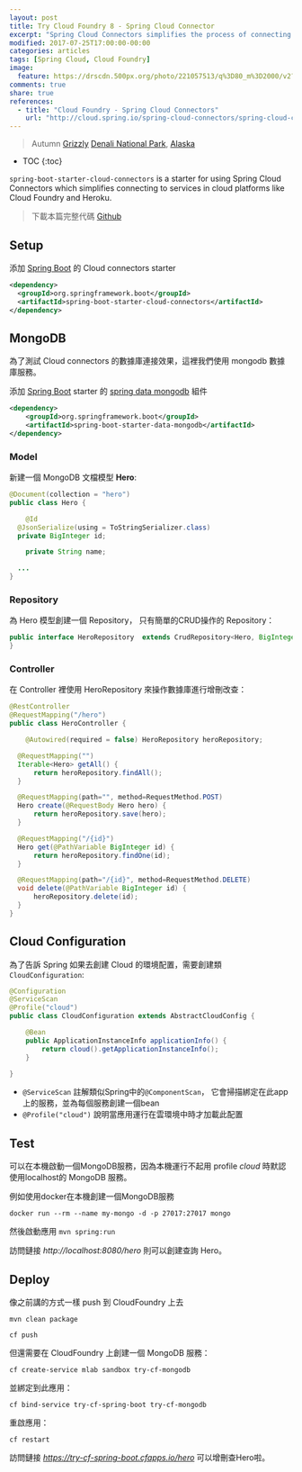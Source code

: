 ```yaml
---
layout: post
title: Try Cloud Foundry 8 - Spring Cloud Connector
excerpt: "Spring Cloud Connectors simplifies the process of connecting to services and gaining operating environment awareness in cloud platforms such as Cloud Foundry and Heroku, especially for Spring applications. It is designed for extensibility: you can use one of the provided cloud connectors or write one for your cloud platform, and you can use the built-in support for commonly-used services (relational databases, MongoDB, Redis, RabbitMQ) or extend Spring Cloud Connectors to work with your own services."
modified: 2017-07-25T17:00:00-00:00
categories: articles
tags: [Spring Cloud, Cloud Foundry]
image:
  feature: https://drscdn.500px.org/photo/221057513/q%3D80_m%3D2000/v2?user_id=15281525&webp=true&sig=60aff417e3a09b742e25817d38e1434edcde82324f3b51ad969164e0b129a274
comments: true
share: true
references:
  - title: "Cloud Foundry - Spring Cloud Connectors"
    url: "http://cloud.spring.io/spring-cloud-connectors/spring-cloud-connectors.html"
---
```


> Autumn [Grizzly](https://en.wikipedia.org/wiki/Grizzly_bear) [Denali National Park](https://earth.google.com/web/@63.21366,-151.11581685,1529.07672297a,335251.48439207d,35y,0h,0t,0r), [Alaska](https://en.wikipedia.org/wiki/Alaska)

* TOC
{:toc}

`spring-boot-starter-cloud-connectors` is a starter for using Spring Cloud Connectors which simplifies connecting to services in cloud platforms like Cloud Foundry and Heroku.

> 下載本篇完整代碼 [Github](https://github.com/tiven-wang/try-cf/tree/spring-cloud-connectors)

## Setup

添加 [Spring Boot][Spring Boot] 的 Cloud connectors starter

```xml
<dependency>
  <groupId>org.springframework.boot</groupId>
  <artifactId>spring-boot-starter-cloud-connectors</artifactId>
</dependency>
```

## MongoDB

為了測試 Cloud connectors 的數據庫連接效果，這裡我們使用 mongodb 數據庫服務。

添加 [Spring Boot][Spring Boot] starter 的 [spring data mongodb][spring-data/mongodb] 組件

```xml
<dependency>
	<groupId>org.springframework.boot</groupId>
	<artifactId>spring-boot-starter-data-mongodb</artifactId>
</dependency>
```

### Model

新建一個 MongoDB 文檔模型 **Hero**:

```java
@Document(collection = "hero")
public class Hero {

	@Id
  @JsonSerialize(using = ToStringSerializer.class)
  private BigInteger id;

	private String name;

  ...
}
```

### Repository

為 Hero 模型創建一個 Repository， 只有簡單的CRUD操作的 Repository：

```java
public interface HeroRepository  extends CrudRepository<Hero, BigInteger> {
}
```

### Controller

在 Controller 裡使用 HeroRepository 來操作數據庫進行增刪改查：

```java
@RestController
@RequestMapping("/hero")
public class HeroController {

	@Autowired(required = false) HeroRepository heroRepository;

  @RequestMapping("")
  Iterable<Hero> getAll() {
      return heroRepository.findAll();
  }

  @RequestMapping(path="", method=RequestMethod.POST)
  Hero create(@RequestBody Hero hero) {
      return heroRepository.save(hero);
  }

  @RequestMapping("/{id}")
  Hero get(@PathVariable BigInteger id) {
      return heroRepository.findOne(id);
  }

  @RequestMapping(path="/{id}", method=RequestMethod.DELETE)
  void delete(@PathVariable BigInteger id) {
      heroRepository.delete(id);
  }
}
```

## Cloud Configuration

為了告訴 Spring 如果去創建 Cloud 的環境配置，需要創建類 `CloudConfiguration`:

```java
@Configuration
@ServiceScan
@Profile("cloud")
public class CloudConfiguration extends AbstractCloudConfig {

	@Bean
    public ApplicationInstanceInfo applicationInfo() {
        return cloud().getApplicationInstanceInfo();
    }

}
```

* `@ServiceScan` 註解類似Spring中的`@ComponentScan`， 它會掃描綁定在此app上的服務，並為每個服務創建一個bean
* `@Profile("cloud")` 說明當應用運行在雲環境中時才加載此配置

## Test

可以在本機啟動一個MongoDB服務，因為本機運行不起用 profile *cloud* 時默認使用localhost的 MongoDB 服務。

例如使用docker在本機創建一個MongoDB服務

`docker run --rm --name my-mongo -d -p 27017:27017 mongo`

然後啟動應用 `mvn spring:run`

訪問鏈接 *http://localhost:8080/hero* 則可以創建查詢 Hero。

## Deploy

像之前講的方式一樣 push 到 CloudFoundry 上去

`mvn clean package`

`cf push`

但還需要在 CloudFoundry 上創建一個 MongoDB 服務：

`cf create-service mlab sandbox try-cf-mongodb`

並綁定到此應用：

`cf bind-service try-cf-spring-boot try-cf-mongodb`

重啟應用：

`cf restart`

訪問鏈接 *https://try-cf-spring-boot.cfapps.io/hero* 可以增刪查Hero啦。

[Spring Boot]:http://projects.spring.io/spring-boot/
[spring-data/mongodb]:https://docs.spring.io/spring-data/mongodb/docs/1.10.6.RELEASE/reference/html/
